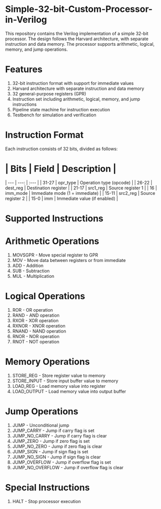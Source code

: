 # Simple-32-bit-Custom-Processor-in-Verilog
This repository contains the Verilog implementation of a simple 32-bit processor. The design follows the Harvard architecture, with separate instruction and data memory. The processor supports arithmetic, logical, memory, and jump operations.

# Features
1. 32-bit instruction format with support for immediate values
2. Harvard architecture with separate instruction and data memory
3. 32 general-purpose registers (GPR)
4. Instruction set including arithmetic, logical, memory, and jump instructions
5. Pipeline state machine for instruction execution
6. Testbench for simulation and verification

# Instruction Format
Each instruction consists of 32 bits, divided as follows:

# | Bits	| Field |	Description |
| --- | ---: | :--- |
| 31-27	| opr_type	| Operation type (opcode) |
| 26-22	| dest_reg	| Destination register |
| 21-17	| src1_reg	| Source register 1 |
| 16	| imm_mode	| Immediate mode (1 = immediate) |
| 15-11	| src2_reg	| Source register 2 |
| 15-0	| imm	| Immediate value (if enabled) |

# Supported Instructions
# Arithmetic Operations
1. MOVSGPR - Move special register to GPR
2. MOV - Move data between registers or from immediate
3. ADD - Addition
4. SUB - Subtraction
5. MUL - Multiplication

# Logical Operations
1. ROR - OR operation
2. RAND - AND operation
3. RXOR - XOR operation
4. RXNOR - XNOR operation
5. RNAND - NAND operation
6. RNOR - NOR operation
7. RNOT - NOT operation

# Memory Operations
1. STORE_REG - Store register value to memory
2. STORE_INPUT - Store input buffer value to memory
3. LOAD_REG - Load memory value into register
4. LOAD_OUTPUT - Load memory value into output buffer

# Jump Operations
1. JUMP - Unconditional jump
2. JUMP_CARRY - Jump if carry flag is set
3. JUMP_NO_CARRY - Jump if carry flag is clear
4. JUMP_ZERO - Jump if zero flag is set
5. JUMP_NO_ZERO - Jump if zero flag is clear
6. JUMP_SIGN - Jump if sign flag is set
7. JUMP_NO_SIGN - Jump if sign flag is clear
8. JUMP_OVERFLOW - Jump if overflow flag is set
9. JUMP_NO_OVERFLOW - Jump if overflow flag is clear

# Special Instructions
1. HALT - Stop processor execution
